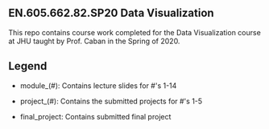 ## EN.605.662.82.SP20 Data Visualization

This repo contains course work completed for the Data Visualization course at JHU taught by Prof. Caban in the Spring of 2020.

## Legend
- module_(#): Contains lecture slides for #'s 1-14
  
- project_(#): Contains the submitted projects for #'s 1-5

- final_project: Contains submitted final project
